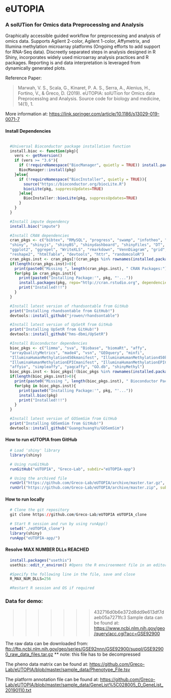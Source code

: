 # eUTOPIA
### A solUTion for Omics data PreprocessIng and Analysis

Graphically accessible guided workflow for preprocessing and analysis of omics data. Supports Agilent 2-color, Agilent 1-color, Affymetrix, and Illumina methylation microarray platforms (Ongoing efforts to add support for RNA-Seq data). Discreetly separated steps in analysis designed in R Shiny, incorporates widely used microarray analysis practices and R packages. Reporting is and data interpretation is leveraged from dynamically generated plots.

Reference Paper:
> Marwah, V. S., Scala, G., Kinaret, P. A. S., Serra, A., Alenius, H., Fortino, V., & Greco, D. (2019). eUTOPIA: solUTion for Omics data PreprocessIng and Analysis. Source code for biology and medicine, 14(1), 1.

More information at: https://link.springer.com/article/10.1186/s13029-019-0071-7

#### Install Dependencies
```R

  #Universal Bioconductor package installation function
  install.bioc <- function(pkg){
    vers <- getRversion()
    if (vers >= "3.6"){
      if (!requireNamespace("BiocManager", quietly = TRUE)) install.packages("BiocManager")
      BiocManager::install(pkg)
    }else{
      if (!requireNamespace("BiocInstaller", quietly = TRUE)){
        source("https://bioconductor.org/biocLite.R")
        biocLite(pkg, suppressUpdates=TRUE)
      }else{
        BiocInstaller::biocLite(pkg, suppressUpdates=TRUE)
      }
    }
  }  

  #Install impute dependency
  install.bioc("impute")

  #Install CRAN dependencies
  cran_pkgs <- c("bibtex", "RMySQL", "progress", "swamp", "infotheo", "gplots", "RColorBrewer",
  "shiny", "shinyjs", "shinyBS", "shinydashboard", "shinyFiles", "DT", "shinycssloaders",
  "ggplot2", "ggrepel", "WriteXLS", "rmarkdown", "VennDiagram", "grid", "futile.logger",
  "reshape2", "htmlTable", "devtools", "httr", "randomcoloR")
  cran_pkgs.inst <- cran_pkgs[!(cran_pkgs %in% rownames(installed.packages()))]
  if(length(cran_pkgs.inst)>0){
    print(paste0("Missing ", length(cran_pkgs.inst), " CRAN Packages:"))
    for(pkg in cran_pkgs.inst){
      print(paste0("Installing Package:'", pkg, "'..."))
      install.packages(pkg, repo="http://cran.rstudio.org", dependencies=TRUE)
      print("Installed!!!")
    }
  }

  #Install latest version of rhandsontable from GitHub
  print("Installing rhandsontable from GitHub!")
  devtools::install_github("jrowen/rhandsontable")

  #Install latest version of UpSetR from GitHub
  print("Installing UpSetR from GitHub!")
  devtools::install_github("hms-dbmi/UpSetR")

  #Install Bioconductor dependencies
  bioc_pkgs <- c("limma", "sva", "Biobase", "biomaRt", "affy", 
  "arrayQualityMetrics", "made4", "vsn", "GEOquery", "minfi",
  "IlluminaHumanMethylation450kmanifest", "IlluminaHumanMethylation450kanno.ilmn12.hg19",
  "IlluminaHumanMethylationEPICmanifest", "IlluminaHumanMethylationEPICanno.ilm10b2.hg19",
  "affyio", "simpleaffy", "yaqcaffy", "GO.db", "shinyMethyl")
  bioc_pkgs.inst <- bioc_pkgs[!(bioc_pkgs %in% rownames(installed.packages()))]
  if(length(bioc_pkgs.inst)>0){
    print(paste0("Missing ", length(bioc_pkgs.inst), " Bioconductor Packages:"))
    for(pkg in bioc_pkgs.inst){
      print(paste0("Installing Package:'", pkg, "'..."))
      install.bioc(pkg)
      print("Installed!!!")
    }
  }

  #Install latest version of GOSemSim from GitHub
  print("Installing GOSemSim from GitHub!")
  devtools::install_github("GuangchuangYu/GOSemSim")
```

#### How to run eUTOPIA from GitHub
```R
  # Load 'shiny' library
  library(shiny)

  # Using runGitHub
  runGitHub("eUTOPIA", "Greco-Lab", subdir="eUTOPIA-app")

  # Using the archived file
  runUrl("https://github.com/Greco-Lab/eUTOPIA/archive/master.tar.gz", subdir="eUTOPIA-app")
  runUrl("https://github.com/Greco-Lab/eUTOPIA/archive/master.zip", subdir="eUTOPIA-app")
```

#### How to run locally
```R
  # Clone the git repository
  git clone https://github.com/Greco-Lab/eUTOPIA eUTOPIA_clone

  # Start R session and run by using runApp()
  setwd("./eUTOPIA_clone")
  library(shiny)
  runApp("eUTOPIA-app/")
```
#### Resolve MAX NUMBER DLLs REACHED
```R
  install.packages("usethis")
  usethis::edit_r_environ() #Opens the R enviroenment file in an editor

  #Specify the following line in the file, save and close
  R_MAX_NUM_DLLS=256

  #Restart R session and OS if required
```

### Data for demo:
>>>>>>> 432716d0b6e372d8dd9e613df7daeb05a7271fc3
Sample data can be found at: https://www.ncbi.nlm.nih.gov/geo/query/acc.cgi?acc=GSE92900

The raw data can be downloaded from:  ftp://ftp.ncbi.nlm.nih.gov/geo/series/GSE92nnn/GSE92900/suppl/GSE92900_raw_data_files.tar.gz
** note: this file has to be decompressed

The pheno data matrix can be found at: https://github.com/Greco-Lab/eUTOPIA/blob/master/sample_data/Phenotype_File.tsv

The platform annotation file can be found at: https://github.com/Greco-Lab/eUTOPIA/blob/master/sample_data/GeneList%5C028005_D_GeneList_20190110.txt
